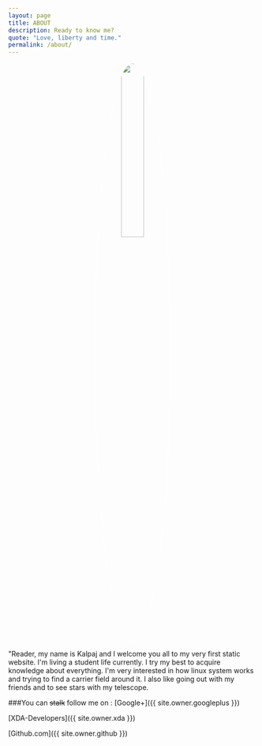 ```yaml
---
layout: page
title: ABOUT
description: Ready to know me?
quote: "Love, liberty and time."
permalink: /about/
---
```


<center><img src = "{{ site.url }}/images/{{ site.owner.avatar }}" style = "border: 1px #fff solid; border-radius: 100%; width: 30%;"></center>

<span class = "initial">"R</span>eader, my name is Kalpaj and I welcome you all to my very first static website. I'm living a student life currently. I try my best to acquire knowledge about everything. I'm very interested in how linux system works and trying to find a carrier field around it. I also like going out with my friends and to see stars with my telescope. 

###You can <s>stalk</s> follow me on :
[Google+]({{ site.owner.googleplus }})

[XDA-Developers]({{ site.owner.xda }})

[Github.com]({{ site.owner.github }})
